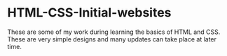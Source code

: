 # HTML-CSS-Initial-websites
These are some of my work during learning the basics of HTML and CSS. These are very simple designs and many updates can take place at later time.
